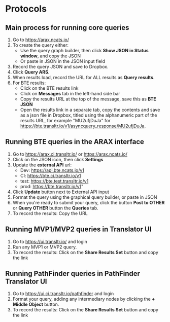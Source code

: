 # Protocols

## Main process for running core queries
1. Go to https://arax.ncats.io/
2. To create the query either:
    - Use the query graph builder, then click **Show JSON in Status window**, and copy the JSON
    - Or paste in JSON in the JSON input field
4. Record the query JSON and save to Dropbox.
5. Click **Query ARS**.
6. When results load, record the URL for ALL results as **Query results**.
7. For BTE results:
   - Click on the BTE results link
   - Click on **Messages** tab in the left-hand side bar
   - Copy the results URL at the top of the message, save this as **BTE JSON**
   - Open the results link in a separate tab, copy the contents and save as a json file in Dropbox, titled using the alphanumeric part of the results URL, for example "MU2ufjDuJa" for https://bte.transltr.io/v1/asyncquery_response/MU2ufjDuJa.

## Running BTE queries in the ARAX interface
1. Go to https://arax.ci.transltr.io/ or https://arax.ncats.io/
2. Click on the JSON icon, then click **Settings**
3. Update the **external API** url: 
   - Dev: https://api.bte.ncats.io/v1
   - CI: https://bte.ci.transltr.io/v1
   - test: https://bte.test.transltr.io/v1
   - prod: https://bte.transltr.io/v1"
4. Click **Update** button next to External API input
5. Format the query using the graphical query builder, or paste in JSON
6. When you're ready to submit your query, click the button **Post to OTHER** or **Query OTHER** button the **Queries** tab.
7. To record the results: Copy the URL

## Running MVP1/MVP2 queries in Translator UI
1. Go to https://ui.transltr.io/ and login
2. Run any MVP1 or MVP2 query.
3. To record the results: Click on the **Share Results Set** button and copy the link

## Running PathFinder queries in PathFinder Translator UI
1. Go to https://ui.ci.transltr.io/pathfinder and login
2. Format your query, adding any intermediary nodes by clicking the **+ Middle Object** button. 
3. To record the results: Click on the **Share Results Set** button and copy the link

